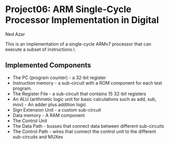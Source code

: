 # Project06: ARM Single-Cycle Processor Implementation in Digital
Ned Azar

This is an implementation of a single-cycle ARMv7 processor that can execute a
subset of instructions.\

## Implemented Components
  - The PC (program counter) - a 32-bit register
  - Instruction memory - a sub-circuit with a ROM component for each test program.
  - The Register File - a sub-circuit that contains 15 32-bit registers
  - An ALU (arithmetic logic unit for basic calculations such as add, sub, mov) - An adder plus addition logic
  - Sign Extension Unit - a custom sub-circuit
  - Data memory - A RAM component
  - The Control Unit
  - The Data Path - busses that connect data between different sub-circuits
  - The Control Path - wires that connect the control unit to the different sub-circuits and MUXes

